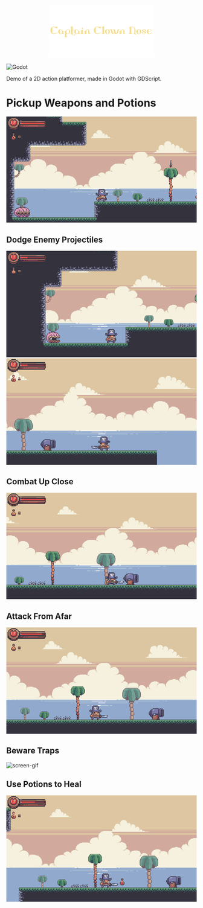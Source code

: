 <p align="center">
  <img src="https://github.com/Nizar1999/Captain-Clown-Nose/blob/main/screenshots/Banner.png" width = 55%; height=55% />
</p>

![Godot](https://img.shields.io/badge/-Godot-orange?style=for-the-badge&logo=godot-engine&logoColor=blue) 

 Demo of a 2D action platformer, made in Godot with GDScript.
 
 # Pickup Weapons and Potions
 ![screen-gif](./screenshots/Items.gif)
 
 ## Dodge Enemy Projectiles
 ![screen-gif](./screenshots/Enemy1.gif)
 ![screen-gif](./screenshots/Enemy2.gif)
 
 ## Combat Up Close
 ![screen-gif](./screenshots/Attack.gif)
 
 ## Attack From Afar
 ![screen-gif](./screenshots/Throw.gif)

 ## Beware Traps
 ![screen-gif](./screenshots/Traps.gif)
 
 ## Use Potions to Heal
 ![screen-gif](./screenshots/Heal.gif)
